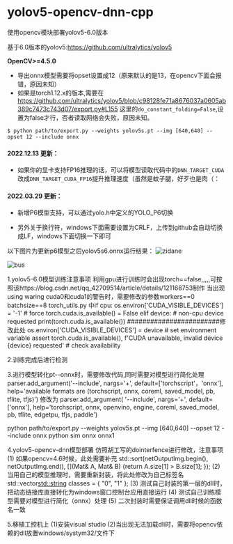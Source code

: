 # yolov5-opencv-dnn-cpp
使用opencv模块部署yolov5-6.0版本

基于6.0版本的yolov5:https://github.com/ultralytics/yolov5

**OpenCV>=4.5.0**

+ 导出onnx模型需要将opset设置成12（原来默认的是13，在opencv下面会报错，原因未知）</br>
+ 如果是torch1.12.x的版本,需要在
https://github.com/ultralytics/yolov5/blob/c98128fe71a8676037a0605ab389c7473c743d07/export.py#L155
这里的```do_constant_folding=False```,设置为false才行，否者读取网络会失败，原因未知。<br>
```
$ python path/to/export.py --weights yolov5s.pt --img [640,640] --opset 12 --include onnx
```
#### 2022.12.13 更新：
+ 如果你的显卡支持FP16推理的话，可以将模型读取代码中的```DNN_TARGET_CUDA```改成```DNN_TARGET_CUDA_FP16```提升推理速度（虽然是蚊子腿，好歹也是肉（： 
#### 2022.03.29 更新：  

+ 新增P6模型支持，可以通过yolo.h中定义的YOLO_P6切换  

+ 另外关于换行符，windows下面需要设置为CRLF，上传到github会自动切换成LF，windows下面切换一下即可

以下图片为更新p6模型之后yolov5s6.onnx运行结果：
![zidane](https://user-images.githubusercontent.com/52729998/160559827-45572f7e-54e8-4653-b9be-6d287912b065.jpg)

![bus](https://user-images.githubusercontent.com/52729998/160559831-3ddf926d-b7c3-4687-bd57-26dd4d1cc055.jpg)



1.yolov5-6.0模型训练注意事项
利用gpu进行训练时会出现torch==false,,,,,可按照该https://blog.csdn.net/qq_42709514/article/details/121168753制作
当出现using waring cuda0和cuda1的警告时，需要修改的参数workers==0        batchsize==8
torch_utils.py 中if cpu:
        os.environ['CUDA_VISIBLE_DEVICES'] = '-1'  # force torch.cuda.is_available() = False
    elif device:  # non-cpu device requested
        print(torch.cuda.is_available())        ########################修改此处
        os.environ['CUDA_VISIBLE_DEVICES'] = device  # set environment variable
        assert torch.cuda.is_available(), f'CUDA unavailable, invalid device {device} requested'  # check availability

2.训练完成后进行检测


3.进行模型转化pt--onnx时，需要修改代码,同时需要对模型进行简化处理
 parser.add_argument('--include', nargs='+',
                        default=['torchscript'，'onnx'],
                        help='available formats are (torchscript, onnx, coreml, saved_model, pb, tflite, tfjs)')
修改为
parser.add_argument(
        '--include',
        nargs='+',
        default=['onnx'],
        help='torchscript, onnx, openvino, engine, coreml, saved_model, pb, tflite, edgetpu, tfjs, paddle')


python path/to/export.py --weights yolov5s.pt --img [640,640] --opset 12 --include onnx
python sim onnx  onnx1

4.yolov5-opencv-dnn模型部署
仿照胡工写的dointerfence进行修改，注意事项
(1)
如果opencv=4.6时候，此处需要补充
std::sort(netOutputImg.begin(), netOutputImg.end(), [](Mat& A, Mat& B) {return A.size[1] > B.size[1]; });
(2)
当用自己的模型推理时，需要重新封装，将此处修改为自己标签名
std::vector<std::string> classes = { "0", "1" };
(3)
测试自己封装的第一层的dll时，把动态链接库直接转化为windows窗口控制台应用直接运行
(4)
测试自己训练模型需要对模型进行简化（onnx）处理
(5)
二次封装时需要保证调用dll时候的函数名一致


5.移植工控机上
(1)安装visual studio
(2)当出现无法加载dll时，需要将opencv依赖的dll放置windows/systym32/文件下
